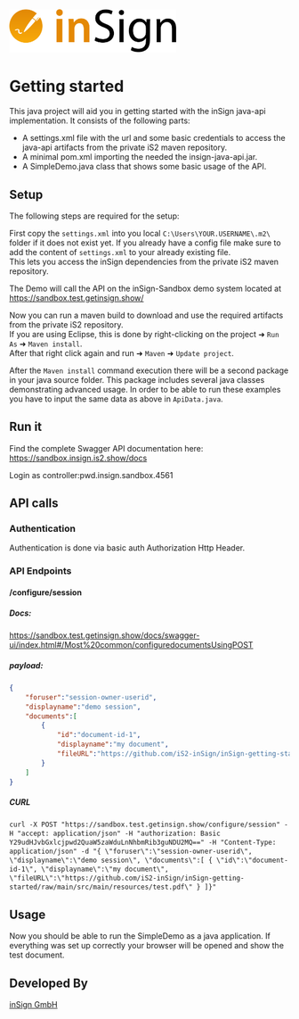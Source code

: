 [<img src="./DEV/inSign_logo.svg" width="300" />](https://www.getinsign.com/)
------

# Getting started

This java project will aid you in getting started with the inSign java-api implementation.
It consists of the following parts:

* A settings.xml file with the url and some basic credentials to access the java-api artifacts from the private iS2 maven repository.
* A minimal pom.xml importing the needed the insign-java-api.jar.
* A SimpleDemo.java class that shows some basic usage of the API.

## Setup

The following steps are required for the setup:

First copy the `settings.xml` into you local `C:\Users\YOUR.USERNAME\.m2\` folder if it does not exist yet. If you already have a config file make sure to add the content of `settings.xml` to your already existing file.<br />
This lets you access the inSign dependencies from the private iS2 maven repository.

The Demo will call the API on the inSign-Sandbox demo system located at https://sandbox.test.getinsign.show/

Now you can run a maven build to download and use the required artifacts from the private iS2 repository.<br/>
If you are using Eclipse, this is done by right-clicking on the project ➜ `Run As` ➜ `Maven install`.<br/>
After that right click again and run ➜ `Maven` ➜ `Update project`.

After the `Maven install` command execution there will be a second package in your java source folder.
This package includes several java classes demonstrating advanced usage. In order to be able to run these
examples you have to input the same data as above in `ApiData.java`.


## Run it

Find the complete Swagger API documentation here:
https://sandbox.insign.is2.show/docs

Login as controller:pwd.insign.sandbox.4561


## API calls

### Authentication

Authentication is done via basic auth Authorization Http Header.

### API Endpoints

#### /configure/session

##### Docs: 
https://sandbox.test.getinsign.show/docs/swagger-ui/index.html#/Most%20common/configuredocumentsUsingPOST

##### payload:

```json
{
    "foruser":"session-owner-userid",
    "displayname":"demo session",
    "documents":[
        {
            "id":"document-id-1",
            "displayname":"my document",
            "fileURL":"https://github.com/iS2-inSign/inSign-getting-started/raw/main/src/main/resources/test.pdf"
        }
    ]
}
```
##### CURL

```
curl -X POST "https://sandbox.test.getinsign.show/configure/session" -H "accept: application/json" -H "authorization: Basic Y29udHJvbGxlcjpwd2QuaW5zaWduLnNhbmRib3guNDU2MQ==" -H "Content-Type: application/json" -d "{ \"foruser\":\"session-owner-userid\", \"displayname\":\"demo session\", \"documents\":[ { \"id\":\"document-id-1\", \"displayname\":\"my document\", \"fileURL\":\"https://github.com/iS2-inSign/inSign-getting-started/raw/main/src/main/resources/test.pdf\" } ]}"
```

## Usage

Now you should be able to run the SimpleDemo as a java application. If everything was set up correctly your browser will be opened and show the test document.

## Developed By

[inSign GmbH](https://www.getinsign.de/)
